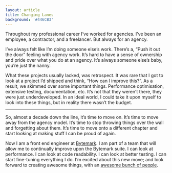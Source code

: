 ```yaml
---
layout: article
title: Changing Lanes
background: '#446CB3'
---
```


Throughout my professional career I’ve worked for agencies.
I’ve been an employee, a contractor, and a freelancer.
But always for an agency.

I’ve always felt like I’m doing someone else’s work.
There’s a, “Push it out the door” feeling with agency work.
It’s hard to have a sense of ownership and pride over what you do at an agency.
It’s always someone else’s baby, you’re just the nanny.

What these projects usually lacked, was retrospect.
It was rare that I got to look at a project I’d shipped and think, “How can I improve this?”.
As a result, we skimmed over some important things.
Performance optimisation, extensive testing, documentation, etc.
It’s not that they weren’t there, they were just underdeveloped.
In an ideal world, I could take it upon myself to look into these things, but in reality there wasn’t the budget.

---

So, almost a decade down the line, it’s time to move on.
It’s time to move away from the agency model.
It’s time to stop throwing things over the wall and forgetting about them.
It’s time to move onto a different chapter and start looking at making stuff I can be proud of again.

Now I am a front end engineer at [Bytemark](https://www.bytemark.co.uk/).
I am part of a team that will allow me to continually improve upon the Bytemark suite.
I can look at performance.
I can look at code readability.
I can look at better testing.
I can start fine-tuning everything I do.
I’m excited about this new move; and look forward to creating awesome things, with an [awesome bunch of people](https://www.bytemark.co.uk/company/team/).